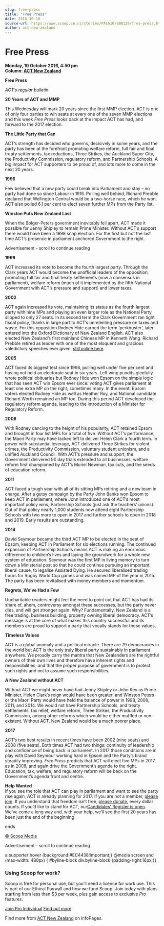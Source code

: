 ```yaml
---
slug: free-press
title: "Free Press"
date: 2016-10-10
source-url: https://www.scoop.co.nz/stories/PA1610/S00128/free-press.htm
author: act-new-zealand
---
```

Free Press
==========

**Monday, 10 October 2016, 4:50 pm**  
**Column: [ACT New Zealand](https://info.scoop.co.nz/ACT_New_Zealand)**

**Free Press**

_ACT’s regular bulletin_  

**20 Years of ACT and MMP**  
  
This Wednesday will mark 20 years since the first MMP election. ACT is one of only four parties to win seats at every one of the seven MMP elections and this week _Free Press_ looks back at the impact ACT has had, and forward to the 2017 election.

**The Little Party that Can**

ACT’s strength has decided who governs, decisively in some years, and the party has been at the forefront promoting welfare reform, full fair and final treaty settlements, tax reductions, Three Strikes, the Auckland Super City, the Productivity Commission, regulatory reform, and Partnership Schools. A big impact for ACT supporters to be proud of, and lots more to come in the next 20 years.

**1996**

Few believed that a new party could break into Parliament and stay – no party had done so since Labour in 1916. Polling well behind, Richard Prebble declared that Wellington Central would be a two-horse race, which he won. ACT also polled 6.1 per cent to elect seven further MPs from the Party list.

**Winston Puts New Zealand Last**

When the Bolger-Peters government inevitably fell apart, ACT made it possible for Jenny Shipley to remain Prime Minister. Without ACT’s support there would have been a 1998 snap election. For the first but not the last time ACT’s presence in parliament anchored Government to the right.

Advertisement - scroll to continue reading





**1999**

ACT increased its vote to become the fourth largest party. Through the Clark years ACT would become the unofficial leaders of the opposition, promoting full fair and final treaty settlements (now a consensus in parliament), welfare reform (much of it implemented by the fifth National Government with ACT’s pressure and support) and lower taxes.

**2002**

ACT again increased its vote, maintaining its status as the fourth largest party with nine MPs and playing an even larger role as the National Party slipped to only 27 seats. In its second term the Clark Government ran tight fiscal policy, thanks in large part to ACT’s unrelenting pressure on taxes and waste. For this opposition Rodney Hide earned the term ‘perkbuster’, later entered into the Oxford Dictionary of New Zealand English. ACT also elected New Zealand’s first mainland Chinese MP in Kenneth Wang. Richard Prebble retired as leader with one of the most eloquent and gracious valedictory speeches ever given, [still online here](http://www.act.org.nz/sites/all/modules/civicrm/extern/url.php?u=14659&qid=3656255).

**2005**

ACT faced its biggest test since 1996, polling well under five per cent and having not held an electorate seat in six years. Left wing pundits gleefully wrote political obituaries but Rodney Hide won Epsom on the simple logic that has seen ACT win Epsom ever since: voting ACT gives parliament at least one extra MP on the right, sometimes many. In the event, Epsom voters elected Rodney Hide as well as Heather Roy, and National candidate Richard Worth remained an MP too. During this period ACT developed the regulatory reform agenda, leading to the introduction of a Minister for Regulatory Reform.

**2008**

With Rodney dancing to the height of his popularity, ACT retained Epsom and brought in four list MPs for a total of five. Without ACT’s performance, the Maori Party may have tacked left to deliver Helen Clark a fourth term. In power with substantial leverage, ACT delivered Three Strikes for violent crimes, the Productivity Commission, voluntary student unionism, and a unified Auckland Council. With ACT’s pressure and support, the Government delivered 90 day trials extended to all businesses, welfare reform first championed by ACT’s Muriel Newman, tax cuts, and the seeds of education reform.

**2011**

ACT faced a tough year with all of its sitting MPs retiring and a new team in charge. After a gutsy campaign by the Party John Banks won Epsom to keep ACT in parliament, where John introduced one of ACT’s most important policy wins, Partnership Schools (just ask the teachers’ unions). Out of that policy nearly 1,000 students now attend eight Partnership Schools with two more to open in 2017 and further schools to open in 2018 and 2019. Early results are outstanding.

**2014**

David Seymour became the third ACT MP to be elected in the seat of Epsom, keeping ACT in Parliament for six elections running. The continued expansion of Partnership Schools means ACT is making an enormous difference to children’s lives and laying the groundwork for a whole new system of education. Seymour was the first MP in living memory to turn down a Ministerial post so that he could continue pursuing an important liberal cause, to legalise Assisted Dying. He secured liberalised trading hours for Rugby World Cup games and was named MP of the year in 2015. The party has been revitalised with money members and momentum.

**Regrets, We’ve Had a Few**

Uncharitable readers might feel the need to point out that ACT has had its share of, ahem, controversy amongst these successes, but the party never dies, and will get stronger again. Why? Fundamentally, New Zealand is a free trading, business building, property owning liberal democracy. ACT’s message is at the core of what makes this country successful and its members are proud to support a party that vocally stands for these values.

**Timeless Values**

ACT is a global anomaly and a political miracle. There are 79 democracies in the world but ACT is the only truly liberal party sustainably in parliament anywhere. We proudly carry the mantra that New Zealanders are the rightful owners of their own lives and therefore have inherent rights and responsibilities; and that the proper purpose of government is to protect such rights and not to assume such responsibilities.

**A New Zealand without ACT**

Without ACT we might never have had Jenny Shipley or John Key as Prime Minister, Helen Clark’s reign would have been greater, and Winston Peters or the Maori Party would have held the balance of power in 1998, 2008, 2011, and 2014. We would not have Partnership Schools, and treaty settlements, tax relief, welfare reform, Three Strikes, the Productivity Commission, among other reforms which would be either muffled or non-existent. Without ACT, New Zealand would be a much poorer place.

**2017**

ACT’s two best results in recent times have been 2002 (nine seats) and 2008 (five seats). Both times ACT had two things: continuity of leadership and confidence of being back in parliament. In 2017 those conditions are in play with David Seymour working hard in Epsom and the Party’s brand steadily improving. _Free Press_ predicts that ACT will elect five MPs in 2017 as in 2008, and again drive the Government’s agenda to the right. Education, tax, welfare, and regulatory reform will be back on the Government’s agenda front and centre.

**Help Wanted**  
If you see the role that ACT can play in parliament and want to see the party rise again, ACT is already planning for 2017. If you are not a member, [please join](http://www.act.org.nz/sites/all/modules/civicrm/extern/url.php?u=14660&qid=3656255). If you understand that freedom isn’t free, [please donate](http://www.act.org.nz/sites/all/modules/civicrm/extern/url.php?u=14661&qid=3656255), every dollar counts. If you’d like to stand for ACT, our[Candidates’ Register is open](http://www.act.org.nz/sites/all/modules/civicrm/extern/url.php?u=14662&qid=3656255). We’ve come a long way and, with your help, we’ll see the first 20 years has been just the end of the beginning.

ends

[© Scoop Media](http://www.scoop.co.nz/about/terms.html)  

Advertisement - scroll to continue reading



a.supporter:hover {background:#EC4438!important;} @media screen and (max-width: 480px) { #byline-block div.byline-block {padding-right:16px;}}

### Using Scoop for work?

Scoop is free for personal use, but you’ll need a licence for work use. This is part of our Ethical Paywall and how we fund Scoop. Join today with plans starting from less than $3 per week, plus gain access to exclusive _Pro_ features.  
  
[Join Pro Individual](https://pro.scoop.co.nz/Individual/?from=ProIn24) [Find out more](https://pro.scoop.co.nz/using-scoop-for-work/?from=ProIn24)

Find more from [ACT New Zealand](https://info.scoop.co.nz/ACT_New_Zealand) on InfoPages.